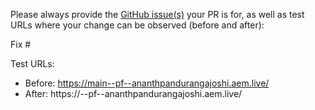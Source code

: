 Please always provide the [GitHub issue(s)](../issues) your PR is for, as well as test URLs where your change can be observed (before and after):

Fix #<gh-issue-id>

Test URLs:
- Before: https://main--pf--ananthpandurangajoshi.aem.live/
- After: https://<branch>--pf--ananthpandurangajoshi.aem.live/
